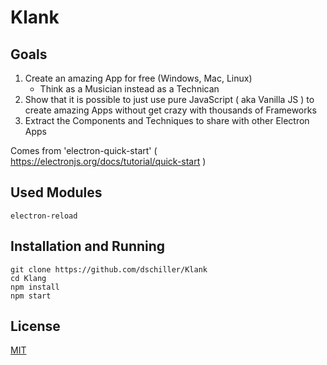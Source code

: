 # Klank

## Goals

1. Create an amazing App for free (Windows, Mac, Linux)
   - Think as a Musician instead as a Technican
2. Show that it is possible to just use pure JavaScript ( aka Vanilla JS ) to create amazing Apps without get crazy with thousands of Frameworks
3. Extract the Components and Techniques to share with other Electron Apps

Comes from 'electron-quick-start' ( https://electronjs.org/docs/tutorial/quick-start )

## Used Modules

```
electron-reload
```

## Installation and Running

```
git clone https://github.com/dschiller/Klank
cd Klang
npm install
npm start
```

## License

[MIT](LICENSE.md)
